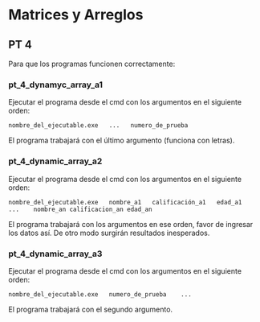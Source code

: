 
# Matrices y Arreglos

## PT 4
Para que los programas funcionen correctamente: <br>
 ### pt_4_dynamyc_array_a1
 Ejecutar el programa desde el cmd con los argumentos en el siguiente orden: <br>
 
 `nombre_del_ejecutable.exe   ...   numero_de_prueba`

 El programa trabajará con el último argumento (funciona con letras).
 ### pt_4_dynamic_array_a2
 Ejecutar el programa desde el cmd con los argumentos en el siguiente orden: <br>

 `nombre_del_ejecutable.exe   nombre_a1   calificación_a1   edad_a1   ...    nombre_an calificacion_an edad_an`

 El programa trabajará con los argumentos en ese orden, favor de ingresar los datos así. De otro modo surgirán resultados inesperados.
 ### pt_4_dynamic_array_a3
 Ejecutar el programa desde el cmd con los argumentos en el siguiente orden: <br>
 
 `nombre_del_ejecutable.exe   numero_de_prueba    ...`
 
 El programa trabajará con el segundo argumento.